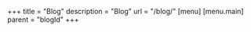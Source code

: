 +++
title = "Blog"
description = "Blog"
url = "/blog/"
[menu]
[menu.main]
    parent = "blogId"
+++



